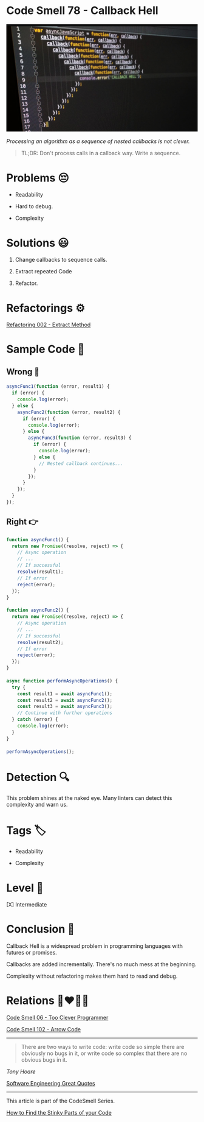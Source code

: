 # Code Smell 78 - Callback Hell

![Code Smell 78 - Callback Hell](Code%20Smell%2078%20-%20Callback%20Hell.jpg)

*Processing an algorithm as a sequence of nested callbacks is not clever.*

> TL;DR: Don't process calls in a callback way. Write a sequence.

# Problems 😔 

- Readability

- Hard to debug.

- Complexity

# Solutions 😃

1. Change callbacks to sequence calls.

2. Extract repeated Code

3. Refactor.

# Refactorings ⚙️

[Refactoring 002 - Extract Method](https://github.com/mcsee/Software-Design-Articles/tree/main/Articles/Refactorings/Refactoring%20002%20-%20Extract%20Method/readme.md)

# Sample Code 📖

## Wrong 🚫

<!-- [Gist Url](https://gist.github.com/mcsee/110f803da03a27f4024ebbce97154307) -->

```javascript
asyncFunc1(function (error, result1) {
  if (error) {
    console.log(error);
  } else {
    asyncFunc2(function (error, result2) {
      if (error) {
        console.log(error);
      } else {
        asyncFunc3(function (error, result3) {
          if (error) {
            console.log(error);
          } else {
            // Nested callback continues...
          }
        });
      }
    });
  }
});
```

## Right 👉

<!-- [Gist Url](https://gist.github.com/mcsee/90622aea76933ddedea1fd344dbe4751) -->

```javascript
function asyncFunc1() {
  return new Promise((resolve, reject) => {
    // Async operation
    // ...
    // If successful
    resolve(result1);
    // If error
    reject(error);
  });
}

function asyncFunc2() {
  return new Promise((resolve, reject) => {
    // Async operation
    // ...
    // If successful
    resolve(result2);
    // If error
    reject(error);
  });
}

async function performAsyncOperations() {
  try {
    const result1 = await asyncFunc1();
    const result2 = await asyncFunc2();
    const result3 = await asyncFunc3();
    // Continue with further operations
  } catch (error) {
    console.log(error);
  }
}

performAsyncOperations();
```

# Detection 🔍

This problem shines at the naked eye. Many linters can detect this complexity and warn us.

# Tags 🏷️

- Readability

- Complexity

# Level 🔋

[X] Intermediate

# Conclusion 🏁

Callback Hell is a widespread problem in programming languages with futures or promises.

Callbacks are added incrementally. There's no much mess at the beginning.

Complexity without refactoring makes them hard to read and debug.

# Relations 👩‍❤️‍💋‍👨

[Code Smell 06 - Too Clever Programmer](https://github.com/mcsee/Software-Design-Articles/tree/main/Articles/Code%20Smells/Code%20Smell%2006%20-%20Too%20Clever%20Programmer/readme.md)

[Code Smell 102 - Arrow Code](https://github.com/mcsee/Software-Design-Articles/tree/main/Articles/Code%20Smells/Code%20Smell%20102%20-%20Arrow%20Code/readme.md)
 
* * *

> There are two ways to write code: write code so simple there are obviously no bugs in it, or write code so complex that there are no obvious bugs in it.

_Tony Hoare_
 
[Software Engineering Great Quotes](https://github.com/mcsee/Software-Design-Articles/tree/main/Articles/Quotes/Software%20Engineering%20Great%20Quotes/readme.md)

* * *

This article is part of the CodeSmell Series.

[How to Find the Stinky Parts of your Code](https://github.com/mcsee/Software-Design-Articles/tree/main/Articles/Code%20Smells/How%20to%20Find%20the%20Stinky%20parts%20of%20your%20Code/readme.md)